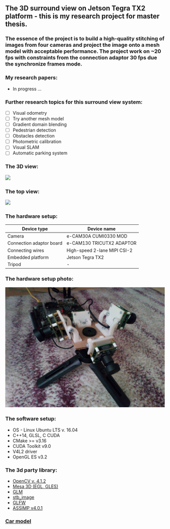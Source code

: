 ## The 3D surround view on Jetson Tegra TX2 platform - this is my research project for master thesis.
### The essence of the project is to build a high-quality stitching of images from four cameras and project the image onto a mesh model with acceptable performance. The project work on ~20 fps with constraints from the connection adaptor 30 fps due the synchronize frames mode. 

### My research papers:
- In progress ...

### Further research topics for this surround view system:
- [ ] Visual odometry
- [ ] Try another mesh model
- [ ] Gradient domain blending
- [ ] Pedestrian detection
- [ ] Obstacles detection
- [ ] Photometric calibration
- [ ] Visual SLAM
- [ ] Automatic parking system

### The 3D view:
<img src="gitresource/demo3dview.gif">

### The top view:
<img src="gitresource/demotopview.gif">

### The hardware setup:
| Device type |  Device name |
|-------------|--------------|
| Camera | e-CAM30A CUMI0330 MOD |
| Connection adaptor board | e-CAM130 TRICUTX2 ADAPTOR |
| Connecting wires | High-speed 2-lane MIPI CSI-2 |
| Embedded platform | Jetson Tegra TX2 |
| Tripod | - |
### The hardware setup photo:
<img src="gitresource/camerasetup.jpg">

### The software setup:
* OS - Linux Ubuntu LTS v. 16.04
* C++14, GLSL, C CUDA
* CMake >= v3.16
* CUDA Toolkit  v9.0
* V4L2 driver
* OpenGL ES v3.2

### The 3d party library:
* [OpenCV v. 4.1.2](https://github.com/opencv/opencv)
* [Mesa 3D (EGL, GLES)](https://docs.mesa3d.org/download.html)
* [GLM](https://github.com/g-truc/glm)
* [stb_image](https://github.com/nothings/stb)
* [GLFW](https://www.glfw.org)
* [ASSIMP v4.0.1](https://www.assimp.org/index.php/downloads)

### [Car model](https://www.cgtrader.com/free-3d-models/car/sport/low-poly-dodge-challenger-srt-hellcat-2015)